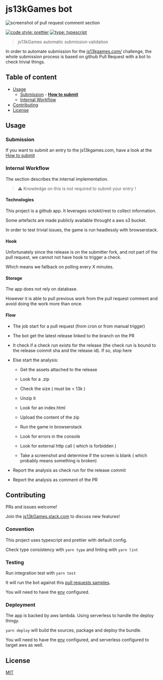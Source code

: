 # js13kGames bot

![screenshot of pull request comment section](https://raw.githubusercontent.com/Platane/13k-bot/master/doc/assets/banner.png)

[![code style: prettier](https://img.shields.io/badge/code_style-prettier-ff69b4.svg?style=flat-square)](https://github.com/prettier/prettier) [![type: typescript](https://img.shields.io/npm/types/typescript.svg?style=flat-square)](https://github.com/microsoft/TypeScript)

> js13kGames automatic submission validation

In order to automate submission for the [js13kgames.com/](https://js13kgames.com/) challenge, the whole submission process is based on github Pull Request with a bot to check trivial things.

## Table of content

- [Usage](#usage)
  - [Submission](#submission) - [**How to submit**](./doc/how-to-submit.md#how-to-submit)
  - [Internal Workflow](#internal-workflow)
- [Contributing](#contributing)
- [License](#license)

## Usage

### Submission

If you want to submit an entry to the js13kgames.com, have a look at the [How to submit](./doc/how-to-submit.md#how-to-submit)

### Internal Workflow

The section describes the internal implementation.

> ⚠️ Knowledge on this is not required to submit your entry !

#### Technologies

This project is a github app. It leverages octokit/rest to collect information.

Some artefacts are made publicly available throught a aws s3 bucket.

In order to test trivial issues, the game is run headlessly with browserstack.

#### Hook

Unfortunately since the release is on the submitter fork, and not part of the pull request, we cannot not have hook to trigger a check.

Which means we fallback on polling every X minutes.

#### Storage

The app does not rely on database.

However it is able to pull previous work from the pull request comment and avoid doing the work more than once.

#### Flow

- The job start for a pull request (from cron or from manual trigger)

- The bot get the latest release linked to the branch on the PR

- It check if a check run exists for the release (the check run is bound to the release commit sha and the release id). If so, stop here

- Else start the analysis:

  - Get the assets attached to the release

  - Look for a .zip

  - Check the size ( must be < 13k )

  - Unzip it

  - Look for an index.html

  - Upload the content of the zip

  - Run the game in browserstack

  - Look for errors in the console

  - Look for external http call ( which is forbidden )

  - Take a screenshot and determine if the screen is blank ( which probably means something is broken)

- Report the analysis as check run for the release commit

- Report the analysis as comment of the PR

## Contributing

PRs and issues welcome!

Join the [js13kGames.slack.com](http://js13kGames.slack.com) to discuss new features!

### Convention

This project uses typescript and prettier with default config.

Check type consistency with `yarn type` and linting with `yarn lint`

### Testing

Run integration test with `yarn test`

It will run the bot against this [pull requests samples](https://github.com/Platane/js13-entry/pulls).

You will need to have the [env](./.env) configured.

### Deployment

The app is backed by aws lambda. Using serverless to handle the deploy thingy.

`yarn deploy` will build the sources, package and deploy the bundle.

You will need to have the [env](./.env) configured, and serverless configured to target aws as well.

## License

[MIT](./license)
